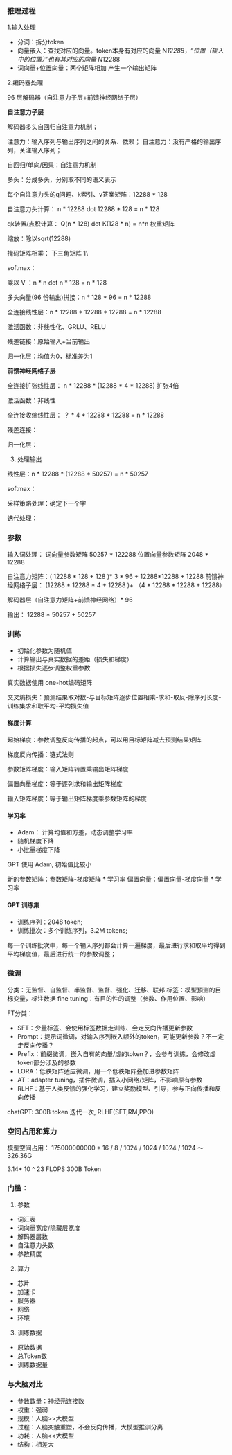 ### 推理过程

1.输入处理

- 分词：拆分token
- 向量嵌入：查找对应的向量。token本身有对应的向量 N*12288，“位置（输入中的位置）”也有其对应的向量 N*12288
- 词向量+位置向量：两个矩阵相加 产生一个输出矩阵


2.编码器处理

96 层解码器（自注意力子层+前馈神经网络子层）


**自注意力子层**

解码器多头自回归自注意力机制；

注意力：输入序列与输出序列之间的关系、依赖；
自注意力：没有严格的输出序列，关注输入序列；

自回归/单向/因果：自注意力机制

多头：分成多头，分别取不同的语义表示

每个自注意力头的q问题、k索引、v答案矩阵：12288 * 128

自注意力头计算： n * 12288 dot 12288 * 128  = n * 128

qk转置/点积计算： Q(n * 128) dot K(128 * n) = n*n 权重矩阵

缩放：除以sqrt(12288)

掩码矩阵相乘： 下三角矩阵 1\

softmax：

乘以 V ：n * n dot n * 128 = n * 128

多头向量(96 份输出)拼接：n * 128 * 96 = n * 12288

全连接线性层：n * 12288 * 12288 * 12288 = n * 12288

激活函数：非线性化、GRLU、RELU

残差链接：原始输入+当前输出

归一化层：均值为0，标准差为1


**前馈神经网络子层**

全连接扩张线性层： n * 12288 * (12288 * 4 * 12288) 扩张4倍

激活函数：非线性

全连接收缩线性层： ？ * 4 * 12288 * 12288 = n * 12288

残差连接：

归一化层：


3. 处理输出

线性层：n * 12288 * (12288 * 50257) = n * 50257

softmax：

采样策略处理：确定下一个字

迭代处理：

### 参数

输入词处理：
词向量参数矩阵 50257 * 122288 
位置向量参数矩阵 2048 * 12288

自注意力矩阵：( 12288 * 128 + 128 )* 3 * 96 + 12288*12288 + 12288
前馈神经网络子层： (12288 * 12288 * 4 + 12288 )+ （4 * 12288 * 12288 + 12288）


解码器层（自注意力矩阵+前馈神经网络）* 96 

输出： 12288 * 50257 + 50257

### 训练
- 初始化参数为随机值
- 计算输出与真实数据的差距（损失和梯度）
- 根据损失逐步调整权重参数


真实数据使用 one-hot编码矩阵

交叉熵损失：预测结果取对数-与目标矩阵逐步位置相乘-求和-取反-除序列长度-训练集求和取平均-平均损失值

#### 梯度计算

起始梯度：参数调整反向传播的起点，可以用目标矩阵减去预测结果矩阵

梯度反向传播：链式法则

参数矩阵梯度：输入矩阵转置乘输出矩阵梯度

偏置向量梯度：等于逐列求和输出矩阵梯度

输入矩阵梯度：等于输出矩阵梯度乘参数矩阵的梯度

#### 学习率

- Adam： 计算均值和方差，动态调整学习率
- 随机梯度下降
- 小批量梯度下降


GPT 使用 Adam, 初始值比较小


新的参数矩阵：参数矩阵-梯度矩阵 * 学习率
偏置向量：偏置向量-梯度向量 * 学习率




#### GPT 训练集

- 训练序列：2048 token;
- 训练批次：多个训练序列，3.2M tokens;

每一个训练批次中，每一个输入序列都会计算一遍梯度，最后进行求和取平均得到平均梯度值，最后进行统一的参数调整；


### 微调

分类：无监督、自监督、半监督、监督、强化、迁移、联邦
标签：模型预测的目标变量，标注数据
fine tuning：有目的性的调整（参数、作用位置、影响）

FT分类：
- SFT：少量标签、会使用标签数据走训练、会走反向传播更新参数
- Prompt：提示词微调，对输入序列嵌入额外的token，可能更新参数？不一定走反向传播？
- Prefix：前缀微调，嵌入自有的向量/虚的token？，会参与训练，会修改虚token部分涉及的参数
- LORA：低秩矩阵适应微调，用一个低秩矩阵叠加进参数矩阵
- AT：adapter tuning，插件微调，插入小网络/矩阵，不影响原有参数
- RLHF：基于人类反馈的强化学习，建立奖励模型、引导，参与正向传播和反向传播


chatGPT: 300B token 迭代一次, RLHF(SFT,RM,PPO)

### 空间占用和算力

模型空间占用：
175000000000 * 16 / 8 / 1024 / 1024 / 1024 / 1024 ～ 326.36G

3.14* 10 ^ 23 FLOPS
300B Token


### 门槛：

1. 参数
- 词汇表
- 词向量宽度/隐藏层宽度
- 解码器层数
- 自注意力头数
- 参数精度

2. 算力
- 芯片
- 加速卡
- 服务器
- 网络
- 环境

3. 训练数据
- 原始数据
- 总Token数
- 训练数据量


### 与大脑对比

- 参数数量：神经元连接数
- 权重：强弱
- 规模：人脑>>大模型
- 过程：人脑突触重塑，不会反向传播，大模型推训分离
- 功耗：人脑<<大模型
- 结构：相差大

